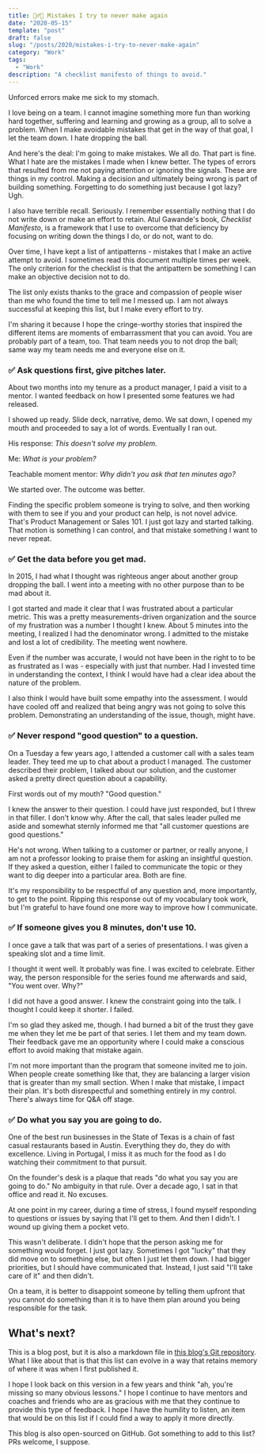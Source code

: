 ```yaml
---
title: 🤦‍♂️📝 Mistakes I try to never make again
date: "2020-05-15"
template: "post"
draft: false
slug: "/posts/2020/mistakes-i-try-to-never-make-again"
category: "Work"
tags:
  - "Work"
description: "A checklist manifesto of things to avoid."
---
```


Unforced errors make me sick to my stomach.

I love being on a team. I cannot imagine something more fun than working hard together, suffering and learning and growing as a group, all to solve a problem. When I make avoidable mistakes that get in the way of that goal, I let the team down. I hate dropping the ball.

And here's the deal: I'm going to make mistakes. We all do. That part is fine. What I hate are the mistakes I made when I knew better. The types of errors that resulted from me not paying attention or ignoring the signals. These are things in my control. Making a decision and ultimately being wrong is part of building something. Forgetting to do something just because I got lazy? Ugh.

I also have terrible recall. Seriously. I remember essentially nothing that I do not write down or make an effort to retain. Atul Gawande's book, *Checklist Manifesto*, is a framework that I use to overcome that deficiency by focusing on writing down the things I do, or do not, want to do.

Over time, I have kept a list of antipatterns - mistakes that I make an active attempt to avoid. I sometimes read this document multiple times per week. The only criterion for the checklist is that the antipattern be something I can make an objective decision not to do.

The list only exists thanks to the grace and compassion of people wiser than me who found the time to tell me I messed up. I am not always successful at keeping this list, but I make every effort to try.

I'm sharing it because I hope the cringe-worthy stories that inspired the different items are moments of embarrassment that you can avoid. You are probably part of a team, too. That team needs you to not drop the ball; same way my team needs me and everyone else on it.

### ✅ Ask questions first, give pitches later.

About two months into my tenure as a product manager, I paid a visit to a mentor. I wanted feedback on how I presented some features we had released.

I showed up ready. Slide deck, narrative, demo. We sat down, I opened my mouth and proceeded to say a lot of words. Eventually I ran out.

His response:  _This doesn't solve my problem._

Me:  _What is your problem?_

Teachable moment mentor:  _Why didn't you ask that ten minutes ago?_

We started over. The outcome was better.

Finding the specific problem someone is trying to solve, and then working with them to see if you and your product can help, is not novel advice. That's Product Management or Sales 101. I just got lazy and started talking. That motion is something I can control, and that mistake something I want to never repeat.

### ✅ Get the data before you get mad.

In 2015, I had what I thought was righteous anger about another group dropping the ball. I went into a meeting with no other purpose than to be mad about it.

I got started and made it clear that I was frustrated about a particular metric. This was a pretty measurements-driven organization and the source of my frustration was a number I thought I knew. About 5 minutes into the meeting, I realized I had the denominator wrong. I admitted to the mistake and lost a lot of credibility. The meeting went nowhere.

Even if the number was accurate, I would not have been in the right to to be as frustrated as I was - especially with just that number. Had I invested time in understanding the context, I think I would have had a clear idea about the nature of the problem.

I also think I would have built some empathy into the assessment. I would have cooled off and realized that being angry was not going to solve this problem. Demonstrating an understanding of the issue, though, might have.

### ✅ Never respond "good question" to a question.

On a Tuesday a few years ago, I attended a customer call with a sales team leader. They teed me up to chat about a product I managed. The customer described their problem, I talked about our solution, and the customer asked a pretty direct question about a capability.

First words out of my mouth? "Good question."

I knew the answer to their question. I could have just responded, but I threw in that filler. I don't know why. After the call, that sales leader pulled me aside and somewhat sternly informed me that "all customer questions are good questions."

He's not wrong. When talking to a customer or partner, or really anyone, I am not a professor looking to praise them for asking an insightful question. If they asked a question, either I failed to communicate the topic or they want to dig deeper into a particular area. Both are fine.

It's my responsibility to be respectful of any question and, more importantly, to get to the point. Ripping this response out of my vocabulary took work, but I'm grateful to have found one more way to improve how I communicate.

### ✅ If someone gives you 8 minutes, don't use 10.

I once gave a talk that was part of a series of presentations. I was given a speaking slot and a time limit.

I thought it went well. It probably was fine. I was excited to celebrate. Either way, the person responsible for the series found me afterwards and said, "You went over. Why?"

I did not have a good answer. I knew the constraint going into the talk. I thought I could keep it shorter. I failed.

I'm so glad they asked me, though. I had burned a bit of the trust they gave me when they let me be part of that series. I let them and my team down. Their feedback gave me an opportunity where I could make a conscious effort to avoid making that mistake again.

I'm not more important than the program that someone invited me to join. When people create something like that, they are balancing a larger vision that is greater than my small section. When I make that mistake, I impact their plan. It's both disrespectful and something entirely in my control. There's always time for Q&A off stage.

### ✅ Do what you say you are going to do.

One of the best run businesses in the State of Texas is a chain of fast casual restaurants based in Austin. Everything they do, they do with excellence. Living in Portugal, I miss it as much for the food as I do watching their commitment to that pursuit.

On the founder's desk is a plaque that reads "do what you say you are going to do." No ambiguity in that rule. Over a decade ago, I sat in that office and read it. No excuses.

At one point in my career, during a time of stress, I found myself responding to questions or issues by saying that I'll get to them. And then I didn't. I wound up giving them a pocket veto.

This wasn't deliberate. I didn't hope that the person asking me for something would forget. I just got lazy. Sometimes I got "lucky" that they did move on to something else, but often I just let them down. I had bigger priorities, but I should have communicated that. Instead, I just said "I'll take care of it" and then didn't.

On a team, it is better to disappoint someone by telling them upfront that you cannot do something than it is to have them plan around you being responsible for the task.

## What's next?

This is a blog post, but it is also a markdown file in [this blog's Git repository](https://blog.samrhea.com/post/serverless-cms/). What I like about that is that this list can evolve in a way that retains memory of where it was when I first published it.

I hope I look back on this version in a few years and think "ah, you're missing so many obvious lessons." I hope I continue to have mentors and coaches and friends who are as gracious with me that they continue to provide this type of feedback. I hope I have the humility to listen, an item that would be on this list if I could find a way to apply it more directly.

This blog is also open-sourced on GitHub. Got something to add to this list? PRs welcome, I suppose.
